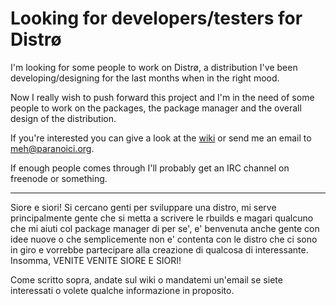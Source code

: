 Looking for developers/testers for Distrø
=========================================

I'm looking for some people to work on Distrø, a distribution
I've been developing/designing for the last months when in the 
right mood.

Now I really wish to push forward this project and I'm in the need
of some people to work on the packages, the package manager and the
overall design of the distribution.

If you're interested you can give a look at the [wiki](https://github.com/distro/brainstorm/wiki)
or send me an email to <meh@paranoici.org>.

If enough people comes through I'll probably get an IRC channel on freenode or something.

<hr/>

Siore e siori! Si cercano genti per sviluppare una distro, mi serve principalmente gente
che si metta a scrivere le rbuilds e magari qualcuno che mi aiuti col package manager di per se',
e' benvenuta anche gente con idee nuove o che semplicemente non e' contenta con le distro che
ci sono in giro e vorrebbe partecipare alla creazione di qualcosa di interessante. Insomma, 
VENITE VENITE SIORE E SIORI!

Come scritto sopra, andate sul wiki o mandatemi un'email se siete interessati o volete qualche
informazione in proposito.
